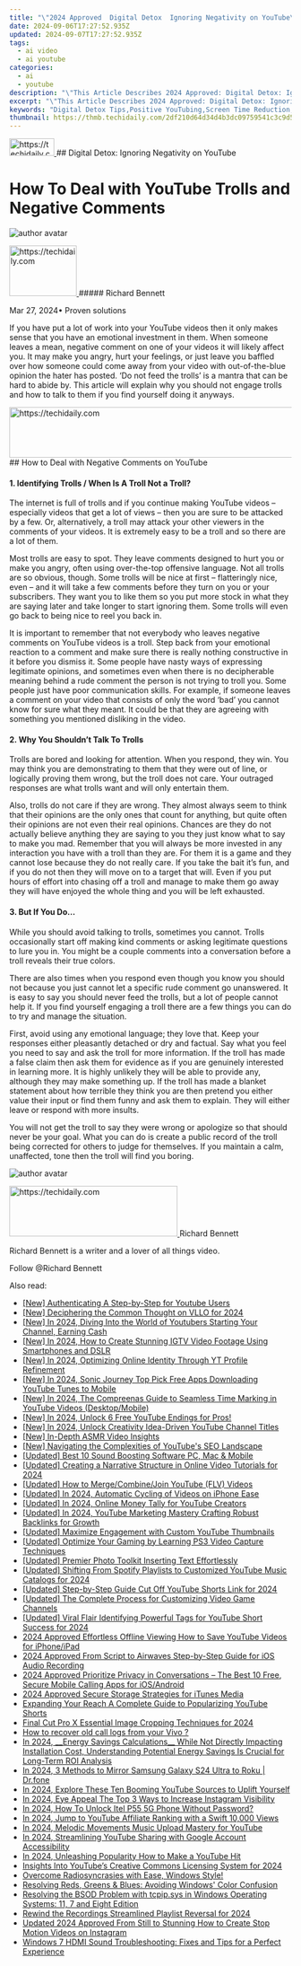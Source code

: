 ```yaml
---
title: "\"2024 Approved  Digital Detox  Ignoring Negativity on YouTube\""
date: 2024-09-06T17:27:52.935Z
updated: 2024-09-07T17:27:52.935Z
tags:
  - ai video
  - ai youtube
categories:
  - ai
  - youtube
description: "\"This Article Describes 2024 Approved: Digital Detox: Ignoring Negativity on YouTube\""
excerpt: "\"This Article Describes 2024 Approved: Digital Detox: Ignoring Negativity on YouTube\""
keywords: "Digital Detox Tips,Positive YouTubing,Screen Time Reduction,Mental Wellness Online,Filter Out Negativity,YouTube Mindful Viewing,Balance Internet Use"
thumbnail: https://thmb.techidaily.com/2df210d64d34d4b3dc09759541c3c9d53d18577f1202b54d6fbdf849bf81ed68.jpg
---
```


<!-- affiliate ads begin -->
<a href="https://25home.pxf.io/c/5597632/2123465/16836" target="_top" id="2123465">
  <img src="//a.impactradius-go.com/display-ad/16836-2123465" border="0" alt="https://techidaily.com" width="80" height="31"/>
</a>
<img height="0" width="0" src="https://25home.pxf.io/i/5597632/2123465/16836" style="position:absolute;visibility:hidden;" border="0" />
<!-- affiliate ads end -->
## Digital Detox: Ignoring Negativity on YouTube

# How To Deal with YouTube Trolls and Negative Comments

![author avatar](https://images.wondershare.com/filmora/article-images/richard-bennett.jpg)

<!-- affiliate ads begin -->
<a href="https://review-au.sjv.io/c/5597632/2098701/14409" target="_top" id="2098701">
  <img src="//a.impactradius-go.com/display-ad/14409-2098701" border="0" alt="https://techidaily.com" width="120" height="90"/>
</a>
<img height="0" width="0" src="https://review-au.sjv.io/i/5597632/2098701/14409" style="position:absolute;visibility:hidden;" border="0" />
<!-- affiliate ads end -->
##### Richard Bennett

 Mar 27, 2024• Proven solutions

 If you have put a lot of work into your YouTube videos then it only makes sense that you have an emotional investment in them. When someone leaves a mean, negative comment on one of your videos it will likely affect you. It may make you angry, hurt your feelings, or just leave you baffled over how someone could come away from your video with out-of-the-blue opinion the hater has posted. ‘Do not feed the trolls’ is a mantra that can be hard to abide by. This article will explain why you should not engage trolls and how to talk to them if you find yourself doing it anyways.

<!-- affiliate ads begin -->
<a href="https://appsumo.8odi.net/c/5597632/2130891/7443" target="_top" id="2130891">
  <img src="//a.impactradius-go.com/display-ad/7443-2130891" border="0" alt="https://techidaily.com" width="728" height="90"/>
</a>
<img height="0" width="0" src="https://appsumo.8odi.net/i/5597632/2130891/7443" style="position:absolute;visibility:hidden;" border="0" />
<!-- affiliate ads end -->
## How to Deal with Negative Comments on YouTube

#### 1\. Identifying Trolls / When Is A Troll Not a Troll?

 The internet is full of trolls and if you continue making YouTube videos – especially videos that get a lot of views – then you are sure to be attacked by a few. Or, alternatively, a troll may attack your other viewers in the comments of your videos. It is extremely easy to be a troll and so there are a lot of them.

 Most trolls are easy to spot. They leave comments designed to hurt you or make you angry, often using over-the-top offensive language. Not all trolls are so obvious, though. Some trolls will be nice at first – flatteringly nice, even – and it will take a few comments before they turn on you or your subscribers. They want you to like them so you put more stock in what they are saying later and take longer to start ignoring them. Some trolls will even go back to being nice to reel you back in.

 It is important to remember that not everybody who leaves negative comments on YouTube videos is a troll. Step back from your emotional reaction to a comment and make sure there is really nothing constructive in it before you dismiss it. Some people have nasty ways of expressing legitimate opinions, and sometimes even when there is no decipherable meaning behind a rude comment the person is not trying to troll you. Some people just have poor communication skills. For example, if someone leaves a comment on your video that consists of only the word ‘bad’ you cannot know for sure what they meant. It could be that they are agreeing with something you mentioned disliking in the video.

#### 2\. Why You Shouldn’t Talk To Trolls

 Trolls are bored and looking for attention. When you respond, they win. You may think you are demonstrating to them that they were out of line, or logically proving them wrong, but the troll does not care. Your outraged responses are what trolls want and will only entertain them.

 Also, trolls do not care if they are wrong. They almost always seem to think that their opinions are the only ones that count for anything, but quite often their opinions are not even their real opinions. Chances are they do not actually believe anything they are saying to you they just know what to say to make you mad. Remember that you will always be more invested in any interaction you have with a troll than they are. For them it is a game and they cannot lose because they do not really care. If you take the bait it’s fun, and if you do not then they will move on to a target that will. Even if you put hours of effort into chasing off a troll and manage to make them go away they will have enjoyed the whole thing and you will be left exhausted.

#### 3\. But If You Do…

 While you should avoid talking to trolls, sometimes you cannot. Trolls occasionally start off making kind comments or asking legitimate questions to lure you in. You might be a couple comments into a conversation before a troll reveals their true colors.

 There are also times when you respond even though you know you should not because you just cannot let a specific rude comment go unanswered. It is easy to say you should never feed the trolls, but a lot of people cannot help it. If you find yourself engaging a troll there are a few things you can do to try and manage the situation.

 First, avoid using any emotional language; they love that. Keep your responses either pleasantly detached or dry and factual. Say what you feel you need to say and ask the troll for more information. If the troll has made a false claim then ask them for evidence as if you are genuinely interested in learning more. It is highly unlikely they will be able to provide any, although they may make something up. If the troll has made a blanket statement about how terrible they think you are then pretend you either value their input or find them funny and ask them to explain. They will either leave or respond with more insults.

 You will not get the troll to say they were wrong or apologize so that should never be your goal. What you can do is create a public record of the troll being corrected for others to judge for themselves. If you maintain a calm, unaffected, tone then the troll will find you boring.

![author avatar](https://images.wondershare.com/filmora/article-images/richard-bennett.jpg)

<!-- affiliate ads begin -->
<a href="https://aligracehair.sjv.io/c/5597632/2135355/19272" target="_top" id="2135355">
  <img src="//a.impactradius-go.com/display-ad/19272-2135355" border="0" alt="https://techidaily.com" width="300" height="90"/>
</a>
<img height="0" width="0" src="https://aligracehair.sjv.io/i/5597632/2135355/19272" style="position:absolute;visibility:hidden;" border="0" />
<!-- affiliate ads end -->
Richard Bennett

Richard Bennett is a writer and a lover of all things video.

Follow @Richard Bennett


<ins class="adsbygoogle"
     style="display:block"
     data-ad-format="autorelaxed"
     data-ad-client="ca-pub-7571918770474297"
     data-ad-slot="1223367746"></ins>



<ins class="adsbygoogle"
     style="display:block"
     data-ad-client="ca-pub-7571918770474297"
     data-ad-slot="8358498916"
     data-ad-format="auto"
     data-full-width-responsive="true"></ins>

<span class="atpl-alsoreadstyle">Also read:</span>
<div><ul>
<li><a href="https://youtube-blog.techidaily.com/uthenticating-a-step-by-step-for-youtube-users/"><u>[New] Authenticating  A Step-by-Step for Youtube Users</u></a></li>
<li><a href="https://fox-info.techidaily.com/new-deciphering-the-common-thought-on-vllo-for-2024/"><u>[New] Deciphering the Common Thought on VLLO for 2024</u></a></li>
<li><a href="https://youtube-blog.techidaily.com/n-2024-diving-into-the-world-of-youtubers-starting-your-channel-earning-cash/"><u>[New] In 2024, Diving Into the World of Youtubers  Starting Your Channel, Earning Cash</u></a></li>
<li><a href="https://instagram-videos.techidaily.com/new-in-2024-how-to-create-stunning-igtv-video-footage-using-smartphones-and-dslr/"><u>[New] In 2024, How to Create Stunning IGTV Video Footage Using Smartphones and DSLR</u></a></li>
<li><a href="https://youtube-blog.techidaily.com/n-2024-optimizing-online-identity-through-yt-profile-refinement/"><u>[New] In 2024, Optimizing Online Identity Through YT Profile Refinement</u></a></li>
<li><a href="https://youtube-blog.techidaily.com/n-2024-sonic-journey-top-pick-free-apps-downloading-youtube-tunes-to-mobile/"><u>[New] In 2024, Sonic Journey  Top Pick Free Apps Downloading YouTube Tunes to Mobile</u></a></li>
<li><a href="https://youtube-blog.techidaily.com/n-2024-the-compreenas-guide-to-seamless-time-marking-in-youtube-videos-desktopmobile/"><u>[New] In 2024, The Compreenas Guide to Seamless Time Marking in YouTube Videos (Desktop/Mobile)</u></a></li>
<li><a href="https://youtube-blog.techidaily.com/n-2024-unlock-6-free-youtube-endings-for-pros/"><u>[New] In 2024, Unlock 6 Free YouTube Endings for Pros!</u></a></li>
<li><a href="https://youtube-blog.techidaily.com/n-2024-unlock-creativity-idea-driven-youtube-channel-titles/"><u>[New] In 2024, Unlock Creativity  Idea-Driven YouTube Channel Titles</u></a></li>
<li><a href="https://youtube-blog.techidaily.com/n-depth-asmr-video-insights/"><u>[New] In-Depth ASMR Video Insights</u></a></li>
<li><a href="https://youtube-blog.techidaily.com/avigating-the-complexities-of-youtubes-seo-landscape/"><u>[New] Navigating the Complexities of YouTube's SEO Landscape</u></a></li>
<li><a href="https://youtube-blog.techidaily.com/ed-best-10-sound-boosting-software-pc-mac-and-mobile/"><u>[Updated] Best 10 Sound Boosting Software  PC, Mac & Mobile</u></a></li>
<li><a href="https://youtube-blog.techidaily.com/ed-creating-a-narrative-structure-in-online-video-tutorials-for-2024/"><u>[Updated] Creating a Narrative Structure in Online Video Tutorials for 2024</u></a></li>
<li><a href="https://youtube-blog.techidaily.com/ed-how-to-mergecombinejoin-youtube-flv-videos/"><u>[Updated] How to Merge/Combine/Join YouTube (FLV) Videos</u></a></li>
<li><a href="https://youtube-blog.techidaily.com/ed-in-2024-automatic-cycling-of-videos-on-iphone-ease/"><u>[Updated] In 2024, Automatic Cycling of Videos on iPhone Ease</u></a></li>
<li><a href="https://youtube-sure.techidaily.com/ed-in-2024-online-money-tally-for-youtube-creators/"><u>[Updated] In 2024, Online Money Tally for YouTube Creators</u></a></li>
<li><a href="https://youtube-blog.techidaily.com/ed-in-2024-youtube-marketing-mastery-crafting-robust-backlinks-for-growth/"><u>[Updated] In 2024, YouTube Marketing Mastery  Crafting Robust Backlinks for Growth</u></a></li>
<li><a href="https://youtube-blog.techidaily.com/ed-maximize-engagement-with-custom-youtube-thumbnails/"><u>[Updated] Maximize Engagement with Custom YouTube Thumbnails</u></a></li>
<li><a href="https://digital-screen-recording.techidaily.com/updated-optimize-your-gaming-by-learning-ps3-video-capture-techniques/"><u>[Updated] Optimize Your Gaming by Learning PS3 Video Capture Techniques</u></a></li>
<li><a href="https://extra-skills.techidaily.com/updated-premier-photo-toolkit-inserting-text-effortlessly/"><u>[Updated] Premier Photo Toolkit  Inserting Text Effortlessly</u></a></li>
<li><a href="https://youtube-blog.techidaily.com/ed-shifting-from-spotify-playlists-to-customized-youtube-music-catalogs-for-2024/"><u>[Updated] Shifting From Spotify Playlists to Customized YouTube Music Catalogs for 2024</u></a></li>
<li><a href="https://youtube-blog.techidaily.com/ed-step-by-step-guide-cut-off-youtube-shorts-link-for-2024/"><u>[Updated] Step-by-Step Guide  Cut Off YouTube Shorts Link for 2024</u></a></li>
<li><a href="https://youtube-blog.techidaily.com/ed-the-complete-process-for-customizing-video-game-channels/"><u>[Updated] The Complete Process for Customizing Video Game Channels</u></a></li>
<li><a href="https://youtube-blog.techidaily.com/ed-viral-flair-identifying-powerful-tags-for-youtube-short-success-for-2024/"><u>[Updated] Viral Flair  Identifying Powerful Tags for YouTube Short Success for 2024</u></a></li>
<li><a href="https://youtube-blog.techidaily.com/approved-effortless-offline-viewing-how-to-save-youtube-videos-for-iphoneipad/"><u>2024 Approved  Effortless Offline Viewing  How to Save YouTube Videos for iPhone/iPad</u></a></li>
<li><a href="https://article-tips.techidaily.com/2024-approved-from-script-to-airwaves-step-by-step-guide-for-ios-audio-recording/"><u>2024 Approved  From Script to Airwaves  Step-by-Step Guide for iOS Audio Recording</u></a></li>
<li><a href="https://screen-activity-recording.techidaily.com/2024-approved-prioritize-privacy-in-conversations-the-best-10-free-secure-mobile-calling-apps-for-iosandroid/"><u>2024 Approved  Prioritize Privacy in Conversations – The Best 10 Free, Secure Mobile Calling Apps for iOS/Android</u></a></li>
<li><a href="https://remote-screen-capture.techidaily.com/2024-approved-secure-storage-strategies-for-itunes-media/"><u>2024 Approved  Secure Storage Strategies for iTunes Media</u></a></li>
<li><a href="https://youtube-videos.techidaily.com/expanding-your-reach-a-complete-guide-to-popularizing-youtube-shorts/"><u>Expanding Your Reach  A Complete Guide to Popularizing YouTube Shorts</u></a></li>
<li><a href="https://ai-vdieo-software.techidaily.com/final-cut-pro-x-essential-image-cropping-techniques-for-2024/"><u>Final Cut Pro X Essential Image Cropping Techniques for 2024</u></a></li>
<li><a href="https://blog-min.techidaily.com/how-to-recover-old-call-logs-from-your-vivo-by-fonelab-android-recover-call-logs/"><u>How to recover old call logs from your Vivo ?</u></a></li>
<li><a href="https://youtube-help.techidaily.com/in-2024-energy-savings-calculations-while-not-directly-impacting-installation-cost-understanding-potential-energy-savings-is-crucial-for-long-term-roi-analy/"><u>In 2024, __Energy Savings Calculations__  While Not Directly Impacting Installation Cost, Understanding Potential Energy Savings Is Crucial for Long-Term ROI Analysis</u></a></li>
<li><a href="https://screen-mirror.techidaily.com/in-2024-3-methods-to-mirror-samsung-galaxy-s24-ultra-to-roku-drfone-by-drfone-android/"><u>In 2024, 3 Methods to Mirror Samsung Galaxy S24 Ultra to Roku | Dr.fone</u></a></li>
<li><a href="https://youtube-blog.techidaily.com/24-explore-these-ten-booming-youtube-sources-to-uplift-yourself/"><u>In 2024, Explore These Ten Booming YouTube Sources to Uplift Yourself</u></a></li>
<li><a href="https://instagram-clips.techidaily.com/in-2024-eye-appeal-the-top-3-ways-to-increase-instagram-visibility/"><u>In 2024, Eye Appeal  The Top 3 Ways to Increase Instagram Visibility</u></a></li>
<li><a href="https://unlock-android.techidaily.com/in-2024-how-to-unlock-itel-p55-5g-phone-without-password-by-drfone-android/"><u>In 2024, How To Unlock Itel P55 5G Phone Without Password?</u></a></li>
<li><a href="https://youtube-blog.techidaily.com/24-jump-to-youtube-affiliate-ranking-with-a-swift-10000-views/"><u>In 2024, Jump to YouTube Affiliate Ranking with a Swift 10,000 Views</u></a></li>
<li><a href="https://youtube-blog.techidaily.com/24-melodic-movements-music-upload-mastery-for-youtube/"><u>In 2024, Melodic Movements  Music Upload Mastery for YouTube</u></a></li>
<li><a href="https://youtube-blog.techidaily.com/24-streamlining-youtube-sharing-with-google-account-accessibility/"><u>In 2024, Streamlining YouTube Sharing with Google Account Accessibility</u></a></li>
<li><a href="https://youtube-blog.techidaily.com/24-unleashing-popularity-how-to-make-a-youtube-hit/"><u>In 2024, Unleashing Popularity  How to Make a YouTube Hit</u></a></li>
<li><a href="https://youtube-blog.techidaily.com/hts-into-youtubes-creative-commons-licensing-system-for-2024/"><u>Insights Into YouTube’s Creative Commons Licensing System for 2024</u></a></li>
<li><a href="https://driver-error.techidaily.com/overcome-radiosyncrasies-with-ease-windows-style/"><u>Overcome Radiosyncrasies with Ease, Windows Style!</u></a></li>
<li><a href="https://win11-tips.techidaily.com/resolving-reds-greens-and-blues-avoiding-windows-color-confusion/"><u>Resolving Reds, Greens & Blues: Avoiding Windows' Color Confusion</u></a></li>
<li><a href="https://blue-screen-error.techidaily.com/resolving-the-bsod-problem-with-tcpipsys-in-windows-operating-systems-11-7-and-eight-edition/"><u>Resolving the BSOD Problem with tcpip.sys in Windows Operating Systems: 11, 7 and Eight Edition</u></a></li>
<li><a href="https://youtube-blog.techidaily.com/d-the-recordings-streamlined-playlist-reversal-for-2024/"><u>Rewind the Recordings  Streamlined Playlist Reversal for 2024</u></a></li>
<li><a href="https://ai-video-tools.techidaily.com/updated-2024-approved-from-still-to-stunning-how-to-create-stop-motion-videos-on-instagram/"><u>Updated 2024 Approved From Still to Stunning How to Create Stop Motion Videos on Instagram</u></a></li>
<li><a href="https://sound-issues.techidaily.com/windows-7-hdmi-sound-troubleshooting-fixes-and-tips-for-a-perfect-experience/"><u>Windows 7 HDMI Sound Troubleshooting: Fixes and Tips for a Perfect Experience</u></a></li>
</ul></div>
